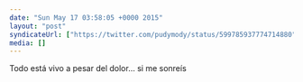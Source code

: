 ```yaml
---
date: "Sun May 17 03:58:05 +0000 2015"
layout: "post"
syndicateUrl: ["https://twitter.com/pudymody/status/599785937774714880"]
media: []
---
```

Todo está vivo a pesar del dolor... si me sonreís